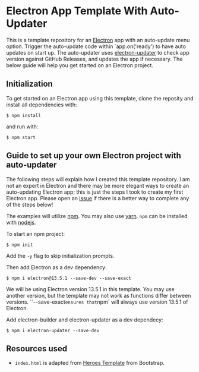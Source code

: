 # Electron App Template With Auto-Updater

This is a template repository for an [Electron](https://www.electronjs.org/) app with an auto-update menu option. Trigger the auto-update code within `app.on('ready') to have auto updates on start up. The auto-updater uses [electron-updater](https://www.npmjs.com/package/electron-updater) to check app version against GitHub Releases, and updates the app if necessary. The below guide will help you get started on an Electron project.

## Initialization

To get started on an Electron app using this template, clone the reposity and install all dependencies with:

```shell
$ npm install
```  

and run with:

```shell
$ npm start
```

## Guide to set up your own Electron project with auto-updater

The following steps will explain how I created this template repository. I am not an expert in Electron and there may be more elegant ways to create an auto-updating Electron app; this is just the steps I took to create my first Electron app. Please open an [issue](https://github.com/wrrnlim/electron-app-template/issues/new/choose) if there is a better way to complete any of the steps below!  

The examples will utilize [npm](https://www.npmjs.com/). You may also use [yarn](https://yarnpkg.com/). `npm` can be installed with [nodejs](https://nodejs.org/en/).  

To start an npm project:

```shell
$ npm init
```  

Add the `-y` flag to skip initialization prompts.  

Then add Electron as a dev dependency:

```shell
$ npm i electron@13.5.1 --save-dev --save-exact
```

We will be using Electron version 13.5.1 in this template. You may use another version, but the template may not work as functions differ between versions. ``--save-exact` ensures that `npm` will always use version 13.5.1 of Electron.  

Add electron-builder and electron-updater as a dev dependecy:

```shell
$ npm i electron-updater --save-dev
```  

## Resources used

- `index.html` is adapted from [Heroes Template](https://getbootstrap.com/docs/5.0/examples/heroes/) from Bootstrap.
